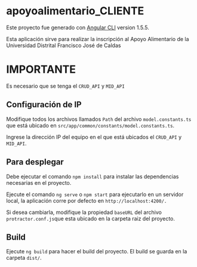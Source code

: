 # apoyoalimentario_CLIENTE

Este proyecto fue generado con [Angular CLI](https://github.com/angular/angular-cli) version 1.5.5.

Esta aplicación sirve para realizar la inscripción al Apoyo Alimentario de la Universidad Distrital Francisco José de Caldas

# IMPORTANTE

Es necesario que se tenga el `CRUD_API` y `MID_API`

## Configuración de IP

Modifique todos los archivos llamados `Path` del archivo `model.constants.ts` que está ubicado en `src/app/common/constants/model.constants.ts`.

Ingrese la dirección IP del equipo en el que está ubicados el `CRUD_API` y `MID_API`.

## Para desplegar

Debe ejecutar el comando `npm install` para instalar las dependencias necesarias en el proyecto.

Ejecute el comando `ng serve` o `npm start` para ejecutarlo en un servidor local, la aplicación corre por defecto en `http://localhost:4200/.`

Si desea cambiarla, modifique la propiedad `baseURL` del archivo `protractor.conf.js`que esta ubicado en la carpeta raiz del proyecto.

## Build

Ejecute `ng build` para hacer el build del proyecto. El build se guarda en la carpeta `dist/`.